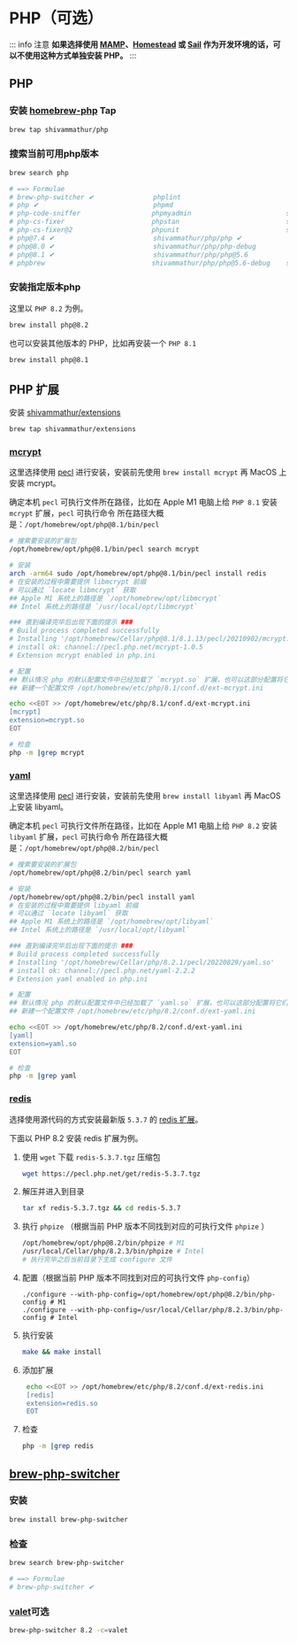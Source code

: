 # PHP（可选）

::: info 注意
**如果选择使用 [MAMP](https://www.mamp.info/en/mamp-pro/mac/)、[Homestead](https://laravel.com/docs/master/homestead) 或 [Sail](https://laravel.com/docs/master/sail) 作为开发环境的话，可以不使用这种方式单独安装 PHP。**
:::

## PHP

### 安装 [homebrew-php](https://github.com/shivammathur/homebrew-php) Tap

```bash
brew tap shivammathur/php
```

### 搜索当前可用php版本
```bash
brew search php

# ==> Formulae
# brew-php-switcher ✔               phplint                           shivammathur/php/php@7.0          shivammathur/php/php@7.4-debug
# php ✔                             phpmd                             shivammathur/php/php@7.0-debug    # shivammathur/php/php@8.0 ✔
# php-code-sniffer                  phpmyadmin                        shivammathur/php/php@7.1          shivammathur/php/php@8.0-debug
# php-cs-fixer                      phpstan                           shivammathur/php/php@7.1-debug    shivammathur/php/php@8.1 ✔
# php-cs-fixer@2                    phpunit                           shivammathur/php/php@7.2          shivammathur/php/php@8.1-debug
# php@7.4 ✔                         shivammathur/php/php ✔            shivammathur/php/php@7.2-debug    shivammathur/php/php@8.3
# php@8.0 ✔                         shivammathur/php/php-debug        shivammathur/php/php@7.3 ✔        shivammathur/php/php@8.3-debug
# php@8.1 ✔                         shivammathur/php/php@5.6          shivammathur/php/php@7.3-debug    pup
# phpbrew                           shivammathur/php/php@5.6-debug    shivammathur/php/php@7.4 ✔        pcp
```

### 安装指定版本php

这里以 `PHP 8.2` 为例。

```bash
brew install php@8.2
```

也可以安装其他版本的 PHP，比如再安装一个 `PHP 8.1`

```bash
brew install php@8.1
```

## PHP 扩展

安装 [shivammathur/extensions](https://github.com/shivammathur/homebrew-extensions)
```bash
brew tap shivammathur/extensions
```

### [mcrypt](https://pecl.php.net/package/mcrypt)

这里选择使用 [pecl](https://pecl.php.net) 进行安装，安装前先使用 `brew install mcrypt` 再 MacOS 上安装 mcrypt。

确定本机 `pecl` 可执行文件所在路径，比如在 Apple M1 电脑上给 `PHP 8.1` 安装 `mcrypt` 扩展，`pecl` 可执行命令 所在路径大概是：`/opt/homebrew/opt/php@8.1/bin/pecl`

```bash
# 搜索要安装的扩展包
/opt/homebrew/opt/php@8.1/bin/pecl search mcrypt

# 安装
arch -arm64 sudo /opt/homebrew/opt/php@8.1/bin/pecl install redis
# 在安装的过程中需要提供 libmcrypt 前缀
# 可以通过 `locate libmcrypt` 获取
## Apple M1 系统上的路径是 `/opt/homebrew/opt/libmcrypt`
## Intel 系统上的路径是 `/usr/local/opt/libmcrypt`

### 直到编译完毕后出现下面的提示 ###
# Build process completed successfully
# Installing '/opt/homebrew/Cellar/php@8.1/8.1.13/pecl/20210902/mcrypt.so'
# install ok: channel://pecl.php.net/mcrypt-1.0.5
# Extension mcrypt enabled in php.ini

# 配置
## 默认情况 php 的默认配置文件中已经加载了 `mcrypt.so` 扩展，也可以这部分配置将它们放在 conf.d/ 目录下统一管理
## 新建一个配置文件 /opt/homebrew/etc/php/8.1/conf.d/ext-mcrypt.ini

echo <<EOT >> /opt/homebrew/etc/php/8.1/conf.d/ext-mcrypt.ini
[mcrypt]
extension=mcrypt.so
EOT

# 检查
php -m |grep mcrypt
```

### [yaml](https://pecl.php.net/package/yaml)

这里选择使用 [pecl](https://pecl.php.net) 进行安装，安装前先使用 `brew install libyaml` 再 MacOS 上安装 libyaml。

确定本机 `pecl` 可执行文件所在路径，比如在 Apple M1 电脑上给 `PHP 8.2` 安装 `libyaml` 扩展，`pecl` 可执行命令 所在路径大概是：`/opt/homebrew/opt/php@8.2/bin/pecl`

```bash
# 搜索要安装的扩展包
/opt/homebrew/opt/php@8.2/bin/pecl search yaml 

# 安装
/opt/homebrew/opt/php@8.2/bin/pecl install yaml
# 在安装的过程中需要提供 libyaml 前缀
# 可以通过 `locate libyaml` 获取
## Apple M1 系统上的路径是 `/opt/homebrew/opt/libyaml`
## Intel 系统上的路径是 `/usr/local/opt/libyaml`

### 直到编译完毕后出现下面的提示 ###
# Build process completed successfully
# Installing '/opt/homebrew/Cellar/php/8.2.1/pecl/20220829/yaml.so'
# install ok: channel://pecl.php.net/yaml-2.2.2
# Extension yaml enabled in php.ini

# 配置
## 默认情况 php 的默认配置文件中已经加载了 `yaml.so` 扩展，也可以这部分配置将它们放在 conf.d/ 目录下统一管理
## 新建一个配置文件 /opt/homebrew/etc/php/8.2/conf.d/ext-yaml.ini

echo <<EOT >> /opt/homebrew/etc/php/8.2/conf.d/ext-yaml.ini
[yaml]
extension=yaml.so
EOT

# 检查
php -m |grep yaml
```

### [redis](https://pecl.php.net/package/redis)

选择使用源代码的方式安装最新版 `5.3.7` 的 [redis 扩展](https://pecl.php.net/package/redis)。

下面以 PHP 8.2 安装 redis 扩展为例。

1. 使用 `wget` 下载 `redis-5.3.7.tgz` 压缩包

    ```bash
    wget https://pecl.php.net/get/redis-5.3.7.tgz
    ```

2. 解压并进入到目录

    ```bash
    tar xf redis-5.3.7.tgz && cd redis-5.3.7
    ```
   
3. 执行 `phpize` （根据当前 PHP 版本不同找到对应的可执行文件 `phpize` ）

    ```bash
    /opt/homebrew/opt/php@8.2/bin/phpize # M1
    /usr/local/Cellar/php/8.2.3/bin/phpize # Intel
    # 执行完毕之后当前目录下生成 configure 文件
    ```

4. 配置（根据当前 PHP 版本不同找到对应的可执行文件 `php-config`）

   ```
   ./configure --with-php-config=/opt/homebrew/opt/php@8.2/bin/php-config # M1
   ./configure --with-php-config=/usr/local/Cellar/php/8.2.3/bin/php-config # Intel
   ```

5. 执行安装

    ```bash
    make && make install
    ```

6. 添加扩展
   ```bash
    echo <<EOT >> /opt/homebrew/etc/php/8.2/conf.d/ext-redis.ini
    [redis]
    extension=redis.so
    EOT
    ```

7. 检查

   ```bash
   php -m |grep redis
   ```


## [brew-php-switcher](https://github.com/philcook/brew-php-switcher)

### 安装

```bash
brew install brew-php-switcher
```

### 检查
```bash
brew search brew-php-switcher

# ==> Formulae
# brew-php-switcher ✔
```

### [valet](https://laravel.com/docs/master/valet)可选

```bash
brew-php-switcher 8.2 -c=valet
```
